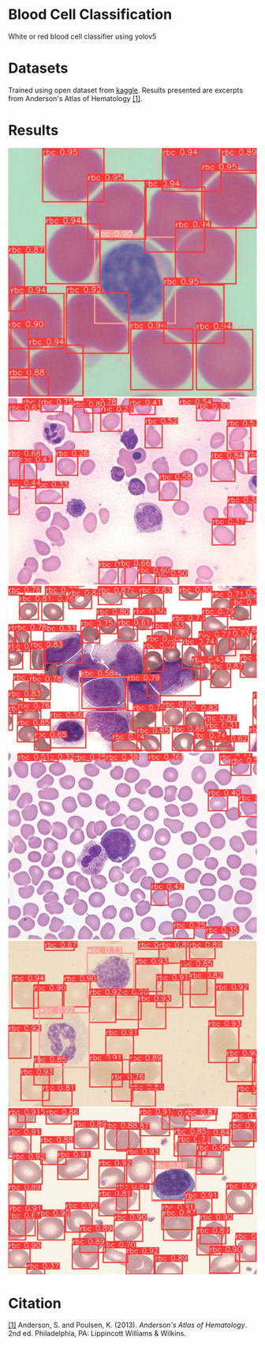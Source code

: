 # Blood Cell Classification
White or red blood cell classifier using yolov5

# Datasets
Trained using open dataset from [kaggle](https://www.kaggle.com/datasets/paultimothymooney/blood-cells).
Results presented are excerpts from Anderson's Atlas of Hematology <a href="#ref1" id="ref1">[1]</a>.

# Results
![](runs/detect/POC/image-4.jpg)
![](runs/detect/POC/image-077.jpg)
![](runs/detect/POC/image-151.jpg)
![](runs/detect/POC/image-176.jpg)
![](runs/detect/POC/image-211.jpg)
![](runs/detect/POC/image-316.jpg)

# Citation
<a id="ref1" href="#ref1">[1]</a> Anderson, S. and Poulsen, K. (2013). *Anderson's Atlas of Hematology*. 2nd ed. Philadelphia, PA: Lippincott Williams & Wilkins.
